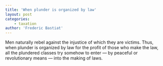 ```yaml
---
title: 'When plunder is organized by law'
layout: post
categories:
    - taxation
author: 'Frederic Bastiat'
---
```


Men naturally rebel against the injustice of which they are victims. Thus, when plunder is organized by law for the profit of those who make the law, all the plundered classes try somehow to enter — by peaceful or revolutionary means — into the making of laws.